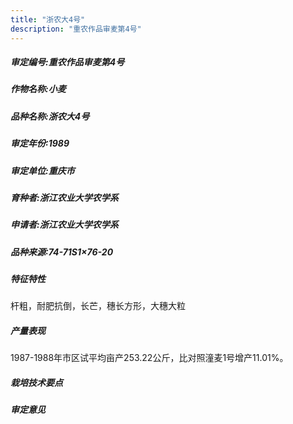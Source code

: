 ```yaml
---
title: "浙农大4号"
description: "重农作品审麦第4号"
---
```

##### 审定编号:重农作品审麦第4号

##### 作物名称:小麦

##### 品种名称:浙农大4号

##### 审定年份:1989

##### 审定单位:重庆市

##### 育种者:浙江农业大学农学系

##### 申请者:浙江农业大学农学系

##### 品种来源:74-71S1×76-20

##### 特征特性
杆粗，耐肥抗倒，长芒，穗长方形，大穗大粒

##### 产量表现
1987-1988年市区试平均亩产253.22公斤，比对照潼麦1号增产11.01%。

##### 栽培技术要点


##### 审定意见

